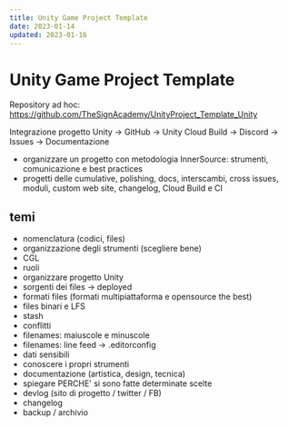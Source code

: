 ```yaml
---
title: Unity Game Project Template
date: 2023-01-14
updated: 2023-01-16
---
```

# Unity Game Project Template

Repository ad hoc:
<https://github.com/TheSignAcademy/UnityProject_Template_Unity>

Integrazione progetto Unity -> GitHub -> Unity Cloud Build -> Discord -> Issues -> Documentazione  

- organizzare un progetto con metodologia InnerSource: strumenti, comunicazione e best practices
- progetti delle cumulative, polishing, docs, interscambi, cross issues, moduli, custom web site, changelog, Cloud Build e CI

## temi

- nomenclatura (codici, files)
- organizzazione degli strumenti (scegliere bene)
- CGL
- ruoli
- organizzare progetto Unity
- sorgenti dei files -> deployed
- formati files (formati multipiattaforma e opensource the best)
- files binari e LFS
- stash
- conflitti
- filenames: maiuscole e minuscole
- filenames: line feed -> .editorconfig
- dati sensibili
- conoscere i propri strumenti
- documentazione (artistica, design, tecnica)
- spiegare PERCHE' si sono fatte determinate scelte
- devlog (sito di progetto / twitter / FB)
- changelog
- backup / archivio
